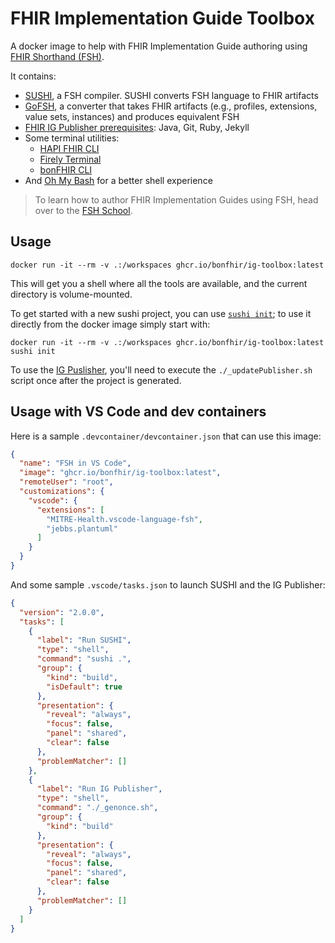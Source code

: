 # FHIR Implementation Guide Toolbox

A docker image to help with FHIR Implementation Guide authoring using [FHIR Shorthand (FSH)](https://hl7.org/fhir/uv/shorthand/).

It contains:

- [SUSHI](https://fshschool.org/docs/sushi/), a FSH compiler. SUSHI converts FSH language to FHIR artifacts
- [GoFSH](https://fshschool.org/docs/gofsh/), a converter that takes FHIR artifacts (e.g., profiles, extensions, value sets, instances) and produces equivalent FSH
- [FHIR IG Publisher prerequisites](https://confluence.hl7.org/display/FHIR/IG+Publisher+Documentation): Java, Git, Ruby, Jekyll
- Some terminal utilities:
  - [HAPI FHIR CLI](https://hapifhir.io/hapi-fhir/docs/tools/hapi_fhir_cli.html)
  - [Firely Terminal](https://docs.fire.ly/projects/Firely-Terminal/index.html)
  - [bonFHIR CLI](https://bonfhir.dev/packages/cli)
- And [Oh My Bash](https://ohmybash.nntoan.com/) for a better shell experience

> To learn how to author FHIR Implementation Guides using FSH, head over to the [FSH School](https://fshschool.org/).

## Usage

```shell
docker run -it --rm -v .:/workspaces ghcr.io/bonfhir/ig-toolbox:latest
```

This will get you a shell where all the tools are available, and the current directory is volume-mounted.

To get started with a new sushi project, you can use [`sushi init`](https://fshschool.org/docs/sushi/project/#initializing-a-sushi-project); to use it directly from the docker image simply start with:

```shell
docker run -it --rm -v .:/workspaces ghcr.io/bonfhir/ig-toolbox:latest sushi init
```

To use the [IG Puslisher](https://confluence.hl7.org/display/FHIR/IG+Publisher+Documentation), you'll need to execute the `./_updatePublisher.sh` script once after the project is generated.

## Usage with VS Code and dev containers

Here is a sample `.devcontainer/devcontainer.json` that can use this image:

```json
{
  "name": "FSH in VS Code",
  "image": "ghcr.io/bonfhir/ig-toolbox:latest",
  "remoteUser": "root",
  "customizations": {
    "vscode": {
      "extensions": [
        "MITRE-Health.vscode-language-fsh",
        "jebbs.plantuml"
      ]
    }
  }
}
```

And some sample `.vscode/tasks.json` to launch SUSHI and the IG Publisher:

```json
{
  "version": "2.0.0",
  "tasks": [
    {
      "label": "Run SUSHI",
      "type": "shell",
      "command": "sushi .",
      "group": {
        "kind": "build",
        "isDefault": true
      },
      "presentation": {
        "reveal": "always",
        "focus": false,
        "panel": "shared",
        "clear": false
      },
      "problemMatcher": []
    },
    {
      "label": "Run IG Publisher",
      "type": "shell",
      "command": "./_genonce.sh",
      "group": {
        "kind": "build"
      },
      "presentation": {
        "reveal": "always",
        "focus": false,
        "panel": "shared",
        "clear": false
      },
      "problemMatcher": []
    }
  ]
}
```